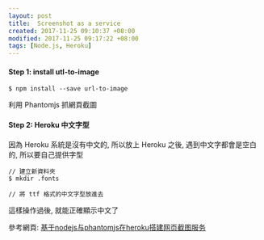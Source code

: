 ```yaml
---
layout: post
title:  Screenshot as a service
created: 2017-11-25 09:10:37 +08:00
modified: 2017-11-25 09:17:22 +08:00
tags: [Node.js, Heroku]
---
```



#### Step 1: install utl-to-image

```
$ npm install --save url-to-image
```

利用 Phantomjs 抓網頁截圖

#### Step 2: Heroku 中文字型

因為 Heroku 系統是沒有中文的, 所以放上 Heroku 之後, 遇到中文字都會是空白的, 所以要自己提供字型

```
// 建立新資料夾
$ mkdir .fonts

// 將 ttf 格式的中文字型放進去
```

這樣操作過後, 就能正確顯示中文了


參考網頁: [基于nodejs与phantomjs在heroku搭建网页截图服务](http://bookshadow.com/weblog/2014/05/07/nodejs-phantomjs-heroku-screenshot-service/)
